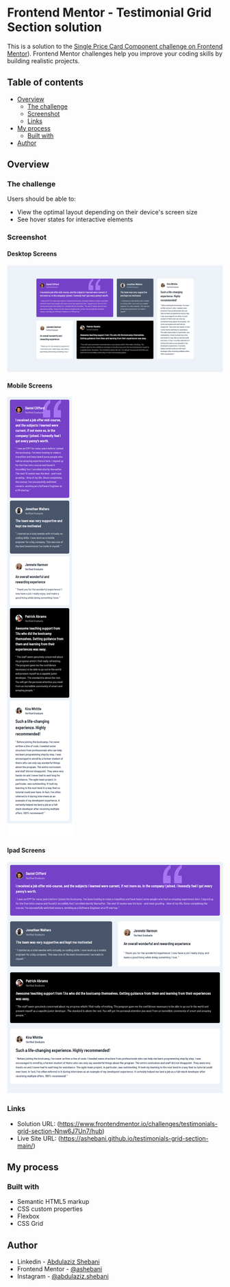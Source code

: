 # Frontend Mentor - Testimonial Grid Section solution

This is a solution to the [Single Price Card Component challenge on Frontend Mentor](https://www.frontendmentor.io/challenges/single-price-grid-component-5ce41129d0ff452fec5abbbc/hub)). Frontend Mentor challenges help you improve your coding skills by building realistic projects.

## Table of contents

- [Overview](#overview)
  - [The challenge](#the-challenge)
  - [Screenshot](#screenshot)
  - [Links](#links)
- [My process](#my-process)
  - [Built with](#built-with)
- [Author](#author)

## Overview

### The challenge

Users should be able to:

- View the optimal layout depending on their device's screen size
- See hover states for interactive elements

### Screenshot

#### Desktop Screens

![screenshot](./screenshot-desktop.png)

#### Mobile Screens

![screenshot](./screenshot-mobile.png)

#### Ipad Screens

![screenshot](./screenshot-ipad.png)

### Links

- Solution URL: (https://www.frontendmentor.io/challenges/testimonials-grid-section-Nnw6J7Un7/hub)
- Live Site URL: (https://ashebani.github.io/testimonials-grid-section-main/)

## My process

### Built with

- Semantic HTML5 markup
- CSS custom properties
- Flexbox
- CSS Grid

## Author

- Linkedin - [Abdulaziz Shebani](https://www.linkedin.com/in/abdulazizshebani/)
- Frontend Mentor - [@ashebani](https://www.frontendmentor.io/profile/ashebani)
- Instagram - [@abdulaziz.shebani](https://www.instagram.com/abdulaziz.shebani/)
